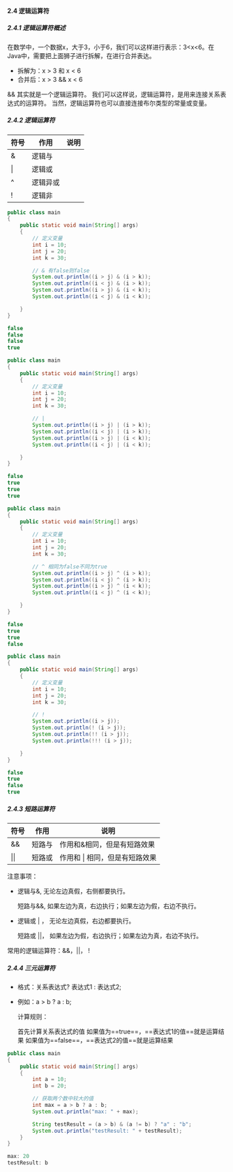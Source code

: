 #### 2.4 逻辑运算符

##### 2.4.1 逻辑运算符概述

在数学中，一个数据x，大于3，小于6，我们可以这样进行表示：3<x<6。在Java中，需要把上面狮子进行拆解，在进行合并表达。

- 拆解为：x > 3 和 x < 6
- 合并后：x > 3 && x < 6

&& 其实就是一个逻辑运算符。
我们可以这样说，逻辑运算符，是用来连接关系表达式的运算符。
当然，逻辑运算符也可以直接连接布尔类型的常量或变量。

##### 2.4.2 逻辑运算符

| 符号 | 作用     | 说明 |
| ---- | -------- | ---- |
| &    | 逻辑与   |      |
| \|   | 逻辑或   |      |
| ^    | 逻辑异或 |      |
| !    | 逻辑非   |      |

```java
public class main
{
    public static void main(String[] args)
    {
        // 定义变量
        int i = 10;
        int j = 20;
        int k = 30;

        // & 有false则false
        System.out.println((i > j) & (i > k));
        System.out.println((i < j) & (i > k));
        System.out.println((i > j) & (i < k));
        System.out.println((i < j) & (i < k));

    }
}

```

```java
false
false
false
true
```

```java
public class main
{
    public static void main(String[] args)
    {
        // 定义变量
        int i = 10;
        int j = 20;
        int k = 30;

        // |
        System.out.println((i > j) | (i > k));
        System.out.println((i < j) | (i > k));
        System.out.println((i > j) | (i < k));
        System.out.println((i < j) | (i < k));

    }
}
```

```java
false
true
true
true
```

```java
public class main
{
    public static void main(String[] args)
    {
        // 定义变量
        int i = 10;
        int j = 20;
        int k = 30;

        // ^ 相同为false不同为true
        System.out.println((i > j) ^ (i > k));
        System.out.println((i < j) ^ (i > k));
        System.out.println((i > j) ^ (i < k));
        System.out.println((i < j) ^ (i < k));

    }
}
```

```java
false
true
true
false
```

```java
public class main
{
    public static void main(String[] args)
    {
        // 定义变量
        int i = 10;
        int j = 20;
        int k = 30;

        // !
        System.out.println((i > j));
        System.out.println(! (i > j));
        System.out.println(!! (i > j));
        System.out.println(!!! (i > j));

    }
}
```

```java
false
true
false
true
```

##### 2.4.3 短路运算符

| 符号 | 作用   | 说明                           |
| ---- | ------ | ------------------------------ |
| &&   | 短路与 | 作用和&相同，但是有短路效果    |
| \|\| | 短路或 | 作用和 \| 相同，但是有短路效果 |

注意事项：

- 逻辑与&, 无论左边真假，右侧都要执行。

  短路与&&, 如果左边为真，右边执行；如果左边为假，右边不执行。

- 逻辑或 | ， 无论左边真假，右边都要执行。

  短路或 ||， 如果左边为假，右边执行；如果左边为真，右边不执行。

常用的逻辑运算符：&&，||， !

##### 2.4.4 三元运算符

- 格式：关系表达式? 表达式1 : 表达式2;

- 例如：a > b ? a : b;

  计算规则：

  首先计算关系表达式的值
  如果值为==true==，==表达式1的值==就是运算结果
  如果值为==false==，==表达式2的值==就是运算结果

```java
public class main
{
    public static void main(String[] args)
    {
        int a = 10;
        int b = 20;

        // 获取两个数中较大的值
        int max = a > b ? a : b;
        System.out.println("max: " + max);

        String testResult = (a > b) & (a != b) ? "a" : "b";
        System.out.println("testResult: " + testResult);
    }
}
```

```java
max: 20
testResult: b
```

